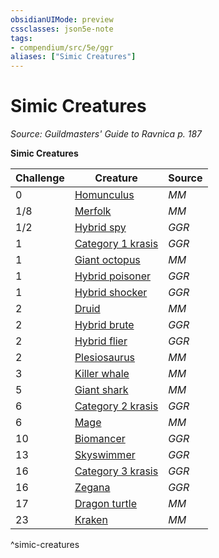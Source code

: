 ```yaml
---
obsidianUIMode: preview
cssclasses: json5e-note
tags:
- compendium/src/5e/ggr
aliases: ["Simic Creatures"]
---
```

# Simic Creatures
*Source: Guildmasters' Guide to Ravnica p. 187* 

**Simic Creatures**

| Challenge | Creature | Source |
|-----------|----------|--------|
| 0 | [Homunculus](/3-Mechanics/CLI/bestiary/construct/homunculus.md) | *MM* |
| 1/8 | [Merfolk](/3-Mechanics/CLI/bestiary/humanoid/merfolk.md) | *MM* |
| 1/2 | [Hybrid spy](/3-Mechanics/CLI/bestiary/humanoid/hybrid-spy-ggr.md) | *GGR* |
| 1 | [Category 1 krasis](/3-Mechanics/CLI/bestiary/monstrosity/category-1-krasis-ggr.md) | *GGR* |
| 1 | [Giant octopus](/3-Mechanics/CLI/bestiary/beast/giant-octopus.md) | *MM* |
| 1 | [Hybrid poisoner](/3-Mechanics/CLI/bestiary/humanoid/hybrid-poisoner-ggr.md) | *GGR* |
| 1 | [Hybrid shocker](/3-Mechanics/CLI/bestiary/humanoid/hybrid-shocker-ggr.md) | *GGR* |
| 2 | [Druid](/3-Mechanics/CLI/bestiary/humanoid/druid.md) | *MM* |
| 2 | [Hybrid brute](/3-Mechanics/CLI/bestiary/humanoid/hybrid-brute-ggr.md) | *GGR* |
| 2 | [Hybrid flier](/3-Mechanics/CLI/bestiary/humanoid/hybrid-flier-ggr.md) | *GGR* |
| 2 | [Plesiosaurus](/3-Mechanics/CLI/bestiary/beast/plesiosaurus.md) | *MM* |
| 3 | [Killer whale](/3-Mechanics/CLI/bestiary/beast/killer-whale.md) | *MM* |
| 5 | [Giant shark](/3-Mechanics/CLI/bestiary/beast/giant-shark.md) | *MM* |
| 6 | [Category 2 krasis](/3-Mechanics/CLI/bestiary/monstrosity/category-2-krasis-ggr.md) | *GGR* |
| 6 | [Mage](/3-Mechanics/CLI/bestiary/humanoid/mage.md) | *MM* |
| 10 | [Biomancer](/3-Mechanics/CLI/bestiary/humanoid/biomancer-ggr.md) | *GGR* |
| 13 | [Skyswimmer](/3-Mechanics/CLI/bestiary/monstrosity/skyswimmer-ggr.md) | *GGR* |
| 16 | [Category 3 krasis](/3-Mechanics/CLI/bestiary/monstrosity/category-3-krasis-ggr.md) | *GGR* |
| 16 | [Zegana](/3-Mechanics/CLI/bestiary/npc/zegana-ggr.md) | *GGR* |
| 17 | [Dragon turtle](/3-Mechanics/CLI/bestiary/dragon/dragon-turtle.md) | *MM* |
| 23 | [Kraken](/3-Mechanics/CLI/bestiary/monstrosity/kraken.md) | *MM* |
^simic-creatures